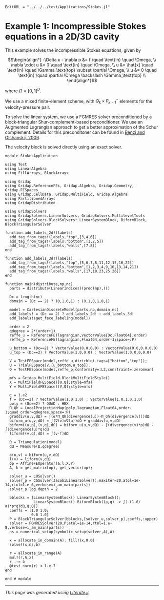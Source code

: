 ```@meta
EditURL = "../../../test/Applications/Stokes.jl"
```

# Example 1: Incompressible Stokes equations in a 2D/3D cavity

This example solves the incompressible Stokes equations, given by

```math
\begin{align*}
-\Delta u - \nabla p &= f \quad \text{in} \quad \Omega, \\
\nabla \cdot u &= 0 \quad \text{in} \quad \Omega, \\
u &= \hat{x} \quad \text{in} \quad \Gamma_\text{top} \subset \partial \Omega, \\
u &= 0 \quad \text{in} \quad \partial \Omega \backslash \Gamma_\text{top} \\
\end{align*}
```

where $\Omega = [0,1]^D$.

We use a mixed finite-element scheme, with $Q_k \times P_{k-1}^{-}$ elements for the velocity-pressure pair.

To solve the linear system, we use a FGMRES solver preconditioned by a block-triangular
Shur-complement-based preconditioner. We use an Augmented Lagrangian approach to
get a better approximation of the Schur complement. Details for this preconditoner can be
found in [Benzi and Olshanskii, 2006](https://epubs.siam.org/doi/10.1137/050646421).

The velocity block is solved directly using an exact solver.

````@example Stokes
module StokesApplication

using Test
using LinearAlgebra
using FillArrays, BlockArrays

using Gridap
using Gridap.ReferenceFEs, Gridap.Algebra, Gridap.Geometry, Gridap.FESpaces
using Gridap.CellData, Gridap.MultiField, Gridap.Algebra
using PartitionedArrays
using GridapDistributed

using GridapSolvers
using GridapSolvers.LinearSolvers, GridapSolvers.MultilevelTools
using GridapSolvers.BlockSolvers: LinearSystemBlock, BiformBlock, BlockTriangularSolver

function add_labels_2d!(labels)
  add_tag_from_tags!(labels,"top",[3,4,6])
  add_tag_from_tags!(labels,"bottom",[1,2,5])
  add_tag_from_tags!(labels,"walls",[7,8])
end

function add_labels_3d!(labels)
  add_tag_from_tags!(labels,"top",[5,6,7,8,11,12,15,16,22])
  add_tag_from_tags!(labels,"bottom",[1,2,3,4,9,10,13,14,21])
  add_tag_from_tags!(labels,"walls",[17,18,23,25,26])
end

function main(distribute,np,nc)
  parts = distribute(LinearIndices((prod(np),)))

  Dc = length(nc)
  domain = (Dc == 2) ? (0,1,0,1) : (0,1,0,1,0,1)

  model = CartesianDiscreteModel(parts,np,domain,nc)
  add_labels! = (Dc == 2) ? add_labels_2d! : add_labels_3d!
  add_labels!(get_face_labeling(model))

  order = 2
  qdegree = 2*(order+1)
  reffe_u = ReferenceFE(lagrangian,VectorValue{Dc,Float64},order)
  reffe_p = ReferenceFE(lagrangian,Float64,order-1;space=:P)

  u_bottom = (Dc==2) ? VectorValue(0.0,0.0) : VectorValue(0.0,0.0,0.0)
  u_top = (Dc==2) ? VectorValue(1.0,0.0) : VectorValue(1.0,0.0,0.0)

  V = TestFESpace(model,reffe_u,dirichlet_tags=["bottom","top"]);
  U = TrialFESpace(V,[u_bottom,u_top]);
  Q = TestFESpace(model,reffe_p;conformity=:L2,constraint=:zeromean)

  mfs = Gridap.MultiField.BlockMultiFieldStyle()
  X = MultiFieldFESpace([U,Q];style=mfs)
  Y = MultiFieldFESpace([V,Q];style=mfs)

  α = 1.e2
  f = (Dc==2) ? VectorValue(1.0,1.0) : VectorValue(1.0,1.0,1.0)
  poly = (Dc==2) ? QUAD : HEX
  Π_Qh = LocalProjectionMap(poly,lagrangian,Float64,order-1;quad_order=qdegree,space=:P)
  graddiv(u,v,dΩ) = ∫(α*Π_Qh(divergence(u))⋅Π_Qh(divergence(v)))dΩ
  biform_u(u,v,dΩ) = ∫(∇(v)⊙∇(u))dΩ + graddiv(u,v,dΩ)
  biform((u,p),(v,q),dΩ) = biform_u(u,v,dΩ) - ∫(divergence(v)*p)dΩ - ∫(divergence(u)*q)dΩ
  liform((v,q),dΩ) = ∫(v⋅f)dΩ

  Ω = Triangulation(model)
  dΩ = Measure(Ω,qdegree)

  a(u,v) = biform(u,v,dΩ)
  l(v) = liform(v,dΩ)
  op = AffineFEOperator(a,l,X,Y)
  A, b = get_matrix(op), get_vector(op);

  solver_u = LUSolver()
  solver_p = CGSolver(JacobiLinearSolver();maxiter=20,atol=1e-14,rtol=1.e-6,verbose=i_am_main(parts))
  solver_p.log.depth = 2

  bblocks = [LinearSystemBlock() LinearSystemBlock();
             LinearSystemBlock() BiformBlock((p,q) -> ∫(-(1.0/α)*p*q)dΩ,Q,Q)]
  coeffs = [1.0 1.0;
            0.0 1.0]
  P = BlockTriangularSolver(bblocks,[solver_u,solver_p],coeffs,:upper)
  solver = FGMRESSolver(20,P;atol=1e-14,rtol=1.e-8,verbose=i_am_main(parts))
  ns = numerical_setup(symbolic_setup(solver,A),A)

  x = allocate_in_domain(A); fill!(x,0.0)
  solve!(x,ns,b)

  r = allocate_in_range(A)
  mul!(r,A,x)
  r .-= b
  @test norm(r) < 1.e-7
end

end # module
````

---

*This page was generated using [Literate.jl](https://github.com/fredrikekre/Literate.jl).*

